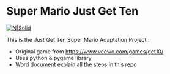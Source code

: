 # Super Mario Just Get Ten

[![N|Solid](https://puu.sh/tqkyt/78dfe690bf.png)](https://github.com/3kynox/Super-Mario-Just-Get-Ten)

This is the Just Get Ten Super Mario Adaptation Project :

  - Original game from https://www.veewo.com/games/get10/
  - Uses python & pygame library
  - Word document explain all the steps in this repo